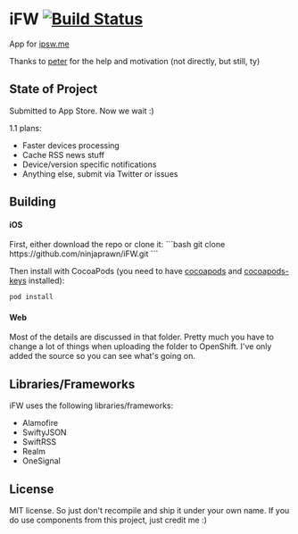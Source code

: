 # iFW [![Build Status](https://travis-ci.org/ninjaprawn/iFW.svg?branch=master)](https://travis-ci.org/ninjaprawn/iFW)

App for <a href="https://ipsw.me/">ipsw.me</a>

Thanks to <a href="https://twitter.com/pxtvr">peter</a> for the help and motivation (not directly, but still, ty)

State of Project
----------
Submitted to App Store. Now we wait :)

1.1 plans:
- Faster devices processing
- Cache RSS news stuff
- Device/version specific notifications
- Anything else, submit via Twitter or issues

Building
----------
<h4>iOS</h4>
First, either download the repo or clone it:
```bash
git clone https://github.com/ninjaprawn/iFW.git
```

Then install with CocoaPods (you need to have <a href="https://cocoapods.org/">cocoapods</a> and <a href="https://github.com/orta/cocoapods-keys">cocoapods-keys</a> installed):
```bash
pod install
```

<h4>Web</h4>
Most of the details are discussed in that folder. Pretty much you have to change a lot of things when uploading the folder to OpenShift. I've only added the source so you can see what's going on.

Libraries/Frameworks
----------

iFW uses the following libraries/frameworks:
- Alamofire
- SwiftyJSON
- SwiftRSS
- Realm
- OneSignal

License
----------
MIT license. So just don't recompile and ship it under your own name. If you do use components from this project, just credit me :)
